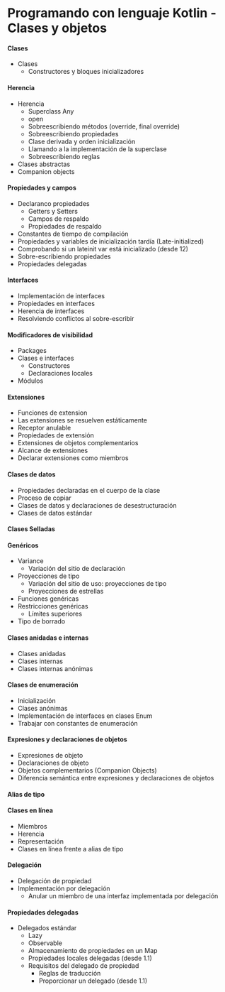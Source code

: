 # Programando con lenguaje Kotlin - Clases y objetos

#### Clases
* Clases
    * Constructores y bloques inicializadores
    
#### Herencia
* Herencia
    * Superclass Any
    * open
    * Sobreescribiendo métodos (override, final override)
    * Sobreescribiendo propiedades
    * Clase derivada y orden inicialización
    * Llamando a la implementación de la superclase
    * Sobreescribiendo reglas
* Clases abstractas
* Companion objects
 
#### Propiedades y campos
* Declaranco propiedades
    * Getters y Setters
    * Campos de respaldo
    * Propiedades de respaldo
* Constantes de tiempo de compilación
* Propiedades y variables de inicialización tardía (Late-initialized)
* Comprobando si un lateinit var está inicializado (desde 12)
* Sobre-escribiendo propiedades
* Propiedades delegadas

#### Interfaces
* Implementación de interfaces
* Propiedades en interfaces
* Herencia de interfaces
* Resolviendo conflictos al sobre-escribir

#### Modificadores de visibilidad
* Packages
* Clases e interfaces
    * Constructores
    * Declaraciones locales
* Módulos

#### Extensiones
* Funciones de extension
* Las extensiones se resuelven estáticamente
* Receptor anulable
* Propiedades de extensión
* Extensiones de objetos complementarios
* Alcance de extensiones
* Declarar extensiones como miembros

#### Clases de datos
* Propiedades declaradas en el cuerpo de la clase
* Proceso de copiar
* Clases de datos y declaraciones de desestructuración
* Clases de datos estándar

#### Clases Selladas

#### Genéricos
* Variance
    * Variación del sitio de declaración
* Proyecciones de tipo
    * Variación del sitio de uso: proyecciones de tipo
    * Proyecciones de estrellas
* Funciones genéricas
* Restricciones genéricas
    * Límites superiores
* Tipo de borrado
   
#### Clases anidadas e internas
* Clases anidadas
* Clases internas
* Clases internas anónimas

#### Clases de enumeración
* Inicialización
* Clases anónimas
* Implementación de interfaces en clases Enum
* Trabajar con constantes de enumeración

#### Expresiones y declaraciones de objetos
* Expresiones de objeto
* Declaraciones de objeto
* Objetos complementarios (Companion Objects)
* Diferencia semántica entre expresiones y declaraciones de objetos

#### Alias de tipo
#### Clases en línea
* Miembros
* Herencia
* Representación
* Clases en línea frente a alias de tipo

#### Delegación
* Delegación de propiedad
* Implementación por delegación
    * Anular un miembro de una interfaz implementada por delegación

#### Propiedades delegadas
* Delegados estándar
    * Lazy
    * Observable
    * Almacenamiento de propiedades en un Map
    * Propiedades locales delegadas (desde 1.1)
    * Requisitos del delegado de propiedad
        * Reglas de traducción
        * Proporcionar un delegado (desde 1.1)
